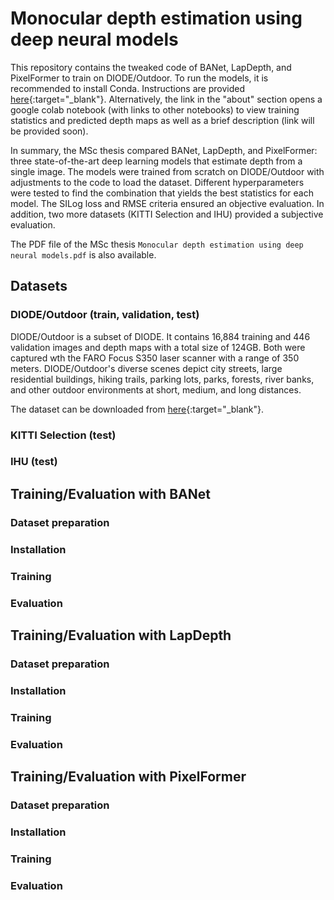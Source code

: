 # Monocular depth estimation using deep neural models
This repository contains the tweaked code of BANet, LapDepth, and PixelFormer to train on DIODE/Outdoor. To run the models, it is recommended to install Conda. Instructions are provided [here](https://docs.anaconda.com/free/anaconda/){:target="_blank"}. Alternatively, the link in the "about" section opens a google colab notebook (with links to other notebooks) to view training statistics and predicted depth maps as well as a brief description (link will be provided soon).

In summary, the MSc thesis compared BANet, LapDepth, and PixelFormer: three state-of-the-art deep learning models that estimate depth from a single image. The models were trained from scratch on DIODE/Outdoor with adjustments to the code to load the dataset. Different hyperparameters were tested  to find the combination that yields the best statistics for each model. The SILog loss and RMSE criteria ensured an objective evaluation. In addition, two more datasets (KITTI Selection and IHU) provided a subjective evaluation.

The PDF file of the MSc thesis ```Monocular depth estimation using deep neural models.pdf``` is also available.
## Datasets
### DIODE/Outdoor (train, validation, test)
DIODE/Outdoor is a subset of DIODE. It contains 16,884 training and 446 validation images and depth maps with a total size of 124GB. Both were captured wth the FARO Focus S350 laser scanner with a range of 350 meters. DIODE/Outdoor's diverse scenes depict city streets, large residential buildings, hiking trails, parking lots, parks, forests, river banks, and other outdoor environments at short, medium, and long distances. 

The dataset can be downloaded from [here](https://diode-dataset.org){:target="_blank"}.

### KITTI Selection (test)

### IHU (test)

## Training/Evaluation with BANet
### Dataset preparation

### Installation

### Training

### Evaluation

## Training/Evaluation with LapDepth
### Dataset preparation

### Installation

### Training

### Evaluation

## Training/Evaluation with PixelFormer
### Dataset preparation

### Installation

### Training

### Evaluation
